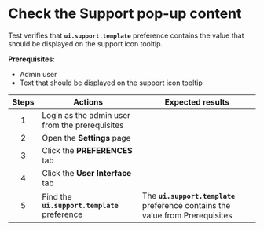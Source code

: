 # Check the Support pop-up content

Test verifies that **`ui.support.template`** preference contains the value that should be displayed on the support icon tooltip.

**Prerequisites**:
- Admin user
- Text that should be displayed on the support icon tooltip

| Steps | Actions | Expected results |
| :---: | --- | --- |
| 1 | Login as the admin user from the prerequisites | |
| 2 | Open the **Settings** page | |
| 3 | Click the **PREFERENCES** tab | |
| 4 | Click the **User Interface** tab | |
| 5 | Find the **`ui.support.template`** preference | The **`ui.support.template`** preference contains the value from Prerequisites |
